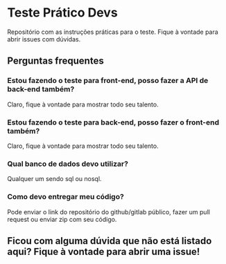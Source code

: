 # Teste Prático Devs

Repositório com as instruções práticas para o teste. Fique à vontade para abrir issues com dúvidas.

## Perguntas frequentes 

### Estou fazendo o teste para front-end, posso fazer a API de back-end também?
Claro, fique à vontade para mostrar todo seu talento.

### Estou fazendo o teste para back-end, posso fazer o front-end também?
Claro, fique à vontade para mostrar todo seu talento.

### Qual banco de dados devo utilizar?
Qualquer um sendo sql ou nosql.

### Como devo entregar meu código?
Pode enviar o link do repositório do github/gitlab público, fazer um pull request ou enviar zip com seu código.


## Ficou com alguma dúvida que não está listado aqui? Fique à vontade para abrir uma issue!
